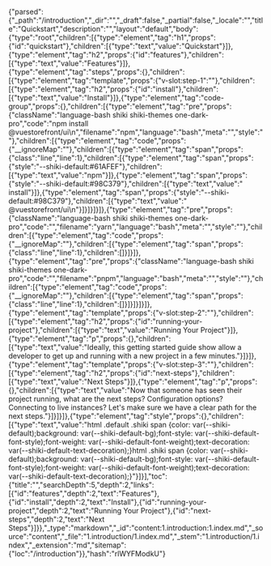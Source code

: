 {"parsed":{"_path":"/introduction","_dir":"","_draft":false,"_partial":false,"_locale":"","title":"Quickstart","description":"","layout":"default","body":{"type":"root","children":[{"type":"element","tag":"h1","props":{"id":"quickstart"},"children":[{"type":"text","value":"Quickstart"}]},{"type":"element","tag":"h2","props":{"id":"features"},"children":[{"type":"text","value":"Features"}]},{"type":"element","tag":"steps","props":{},"children":[{"type":"element","tag":"template","props":{"v-slot:step-1":""},"children":[{"type":"element","tag":"h2","props":{"id":"install"},"children":[{"type":"text","value":"Install"}]},{"type":"element","tag":"code-group","props":{},"children":[{"type":"element","tag":"pre","props":{"className":"language-bash shiki shiki-themes one-dark-pro","code":"npm install @vuestorefront/ui\n","filename":"npm","language":"bash","meta":"","style":""},"children":[{"type":"element","tag":"code","props":{"__ignoreMap":""},"children":[{"type":"element","tag":"span","props":{"class":"line","line":1},"children":[{"type":"element","tag":"span","props":{"style":"--shiki-default:#61AFEF"},"children":[{"type":"text","value":"npm"}]},{"type":"element","tag":"span","props":{"style":"--shiki-default:#98C379"},"children":[{"type":"text","value":" install"}]},{"type":"element","tag":"span","props":{"style":"--shiki-default:#98C379"},"children":[{"type":"text","value":" @vuestorefront/ui\n"}]}]}]}]},{"type":"element","tag":"pre","props":{"className":"language-bash shiki shiki-themes one-dark-pro","code":"","filename":"yarn","language":"bash","meta":"","style":""},"children":[{"type":"element","tag":"code","props":{"__ignoreMap":""},"children":[{"type":"element","tag":"span","props":{"class":"line","line":1},"children":[]}]}]},{"type":"element","tag":"pre","props":{"className":"language-bash shiki shiki-themes one-dark-pro","code":"","filename":"pnpm","language":"bash","meta":"","style":""},"children":[{"type":"element","tag":"code","props":{"__ignoreMap":""},"children":[{"type":"element","tag":"span","props":{"class":"line","line":1},"children":[]}]}]}]}]},{"type":"element","tag":"template","props":{"v-slot:step-2":""},"children":[{"type":"element","tag":"h2","props":{"id":"running-your-project"},"children":[{"type":"text","value":"Running Your Project"}]},{"type":"element","tag":"p","props":{},"children":[{"type":"text","value":"Ideally, this getting started guide show allow a developer to get up and running with a new project in a few minutes."}]}]},{"type":"element","tag":"template","props":{"v-slot:step-3":""},"children":[{"type":"element","tag":"h2","props":{"id":"next-steps"},"children":[{"type":"text","value":"Next Steps"}]},{"type":"element","tag":"p","props":{},"children":[{"type":"text","value":"Now that someone has seen their project running, what are the next steps? Configuration options? Connecting to live instances? Let's make sure we have a clear path for the next steps."}]}]}]},{"type":"element","tag":"style","props":{},"children":[{"type":"text","value":"html .default .shiki span {color: var(--shiki-default);background: var(--shiki-default-bg);font-style: var(--shiki-default-font-style);font-weight: var(--shiki-default-font-weight);text-decoration: var(--shiki-default-text-decoration);}html .shiki span {color: var(--shiki-default);background: var(--shiki-default-bg);font-style: var(--shiki-default-font-style);font-weight: var(--shiki-default-font-weight);text-decoration: var(--shiki-default-text-decoration);}"}]}],"toc":{"title":"","searchDepth":5,"depth":2,"links":[{"id":"features","depth":2,"text":"Features"},{"id":"install","depth":2,"text":"Install"},{"id":"running-your-project","depth":2,"text":"Running Your Project"},{"id":"next-steps","depth":2,"text":"Next Steps"}]}},"_type":"markdown","_id":"content:1.introduction:1.index.md","_source":"content","_file":"1.introduction/1.index.md","_stem":"1.introduction/1.index","_extension":"md","sitemap":{"loc":"/introduction"}},"hash":"rlWYFModkU"}